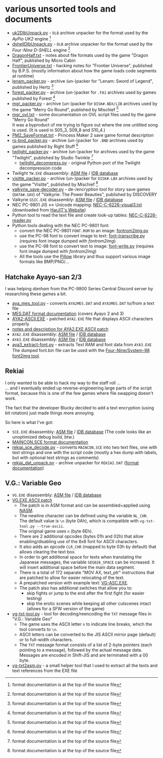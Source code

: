 # various unsorted tools and documents

- [uk2DlbUnpack.py](uk2DlbUnpack.py) - `DLB` archive unpacker for the format used by the *AyPio UK2* engine [^1]
- [dshellDlbUnpack.py](dshellDlbUnpack.py) - `DLB` archive unpacker for the format used by the *Four･Nine D-SHELL* engine [^1]
- [DragonHalf.txt](DragonHalf.txt) - notes about file formats used by the game "Dragon Half", published by Micro Cabin
- [FrontierUniverse.txt](FrontierUniverse.txt) - hacking notes for "Frontier Universe", published by B.P.S. (mostly information about how the game loads code segments at runtime)
- [lenam_packer.py](lenam_packer.py) - archive (un-)packer for "Lenam: Sword of Legend", published by Hertz [^1]
- [forest_packer.py](forest_packer.py) - archive (un-)packer for `.FA1` archives used by games published by Forest [^1]
- [mgr_packer.py](mgr_packer.py) - archive (un-)packer for `DISK#.NDX/LIB` archives used by the game "Merry Go Round", published by Mischief [^1]
- [mgr_ovl.txt](mgr_ovl.txt) - some documentation on OVL script files used by the game "Merry Go Round"  
  It was a byproduct of me trying to figure out where the one untitled song is used.
  (It is used in S05\_3, S09\_8 and S10\_4.)
- [PM2_SaveFormat.txt](PM2_SaveFormat.txt) - Princess Maker 2 save game format description
- [rs-bnd_packer.py](rs-bnd_packer.py) - archive (un-)packer for `.BND` archives used by games published by Right Stuff [^1]
- [twilight_packer.py](twilight_packer.py) - archive (un-)packer for archives used by the game "Twilight", published by Studio Twinkle [^1]
  - [twilight_decompress.py](twilight_decompress.py) - original Python port of the Twilight decompression code
- Twilight `TW.EXE` disassembly: [ASM file](TW.asm) / [IDB database](TW.idb)
- [visitte_packer.py](visitte_packer.py) - archive (un-)packer for `DISK#.LBX` archives used by the game "Visitte", published by Mischief [^1]
- [valkyrie_save-decoder.py](valkyrie_save-decoder.py) - de-/encryption tool for story save games (`DATA#.SAV`) of "Valkyrie: The Power Beauties", published by DISCOVERY
- Valkyrie `GSIC.EXE` disassembly: [ASM file](valkyrie_GSIC.asm) / [IDB database](valkyrie_GSIC.idb)
- NEC PC-9801 JIS ↔ Unicode mapping: [NEC-C-6226-visual3.txt](NEC-C-6226-visual3.txt) (downloaded from [HarJIT's Website](https://harjit.moe/jismappings.html))
- Python tool to read the text file and create look-up tables: [NEC-C-6226-reader.py](NEC-C-6226-reader.py)
- Python tools dealing with the NEC PC-9801 font:
  - convert the NEC PC-9801 `FONT.ROM` to an image: [fontrom2img.py](fontrom2img.py)
  - use the PC-98 font to convert image to text: [font-transcribe.py](font-transcribe.py) (requires font image dumped with *fontrom2img*)
  - use the PC-98 font to convert text to image: [font-write.py](font-write.py) (requires font image dumped with *fontrom2img*)
  - All the tools use the [Pillow](https://python-pillow.org/) library and thus support various image formats like BMP/PNG/...

[^1]: format documentation is at the top of the source file

## Hatchake Ayayo-san 2/3

I was helping *danham* from the PC-9800 Series Central Discord server by researching these games a bit.

- [aya_mes_tool.py](aya_mes_tool.py) - converts `AYA2MES.DAT` and `AYA3MES.DAT` to/from a text file
- [MES.DAT format documentation](aya_mes_format.txt) (covers Ayayo 2 and 3)
- [AYA2-ASCII.EXE](AYA2-ASCII.EXE) - patched `AYA2.EXE` file that displays ASCII characters properly
- [notes and description for AYA2.EXE ASCII patch](Aya2-ASCII-Patch.md)
- `AYA2.EXE` disassembly: [ASM file](AYA2-DEC.asm) / [IDB database](AYA2-DEC.idb)
- `AYA3.EXE` disassembly: [ASM file](AYA3.asm) / [IDB database](AYA3.idb)
- [aya3_extract-font.py](aya3_extract-font.py) - extracts Text RAM and font data from `AYA3.EXE`  
  The dumped font.bin file can be used with the [Four･Nine/System-98 font2img tool](../four-nine_system98/font2img.py).

## Rekiai

I only wanted to be able to hack my way to the staff roll ...  
... and I eventually ended up reverse-engineering large parts of the script format, because this is one of the few games where file swapping doesn't work.

The fact that the developer Blucky decided to add a text encryption (using bit rotation) just made things more annoying.

So here is what I've got:

- `SCE.EXE` disassembly: [ASM file](rekiai_SCE.asm) / [IDB database](rekiai_SCE.idb) (The code looks like an unoptimized debug build, btw.)
- [MAINCON.SCE format documentation](rekiai_sce_format.txt)
- [rekiai_sce_decode.py](rekiai_sce_decode.py) - converts `MAINCON.SCE` into two text files, one with text strings and one with the script code (mostly a hex dump with labels, but with optional text strings as comments)
- [rekiai_dat_unpack.py](rekiai_dat_unpack.py) - archive unpacker for `REKIAI.DAT` ([format documentation](rekiai_dat.txt))

## V.G.: Variable Geo

- `VG.EXE` disassembly: [ASM file](VG.asm) / [IDB database](VG.idb)
- [VG.EXE ASCII patch](VG-ASC.asm)
  - The patch is in ASM format and can be assembled+applied using [NASM](https://www.nasm.us/).
  - The newline character can be defined using the variable `NL_CHR`.  
    The default value is `\n` (byte 0Ah), which is compatible with `vg-txt-tool.py --true-ascii`.  
    The original game uses `n` (byte 6Eh).
  - There are 2 additional opcodes (bytes 01h and 02h) that allow enabling/disabling use of the 8x8 font for ASCII characters.
  - It also adds an opcode `CLR_CHR` (mapped to byte 03h by default) that allows clearing the text box.
  - In order to get additional space for texts when translating the Japanese messages, the variable `SEG026_SPACE` can be increased. It will insert additional space before the main data segment.
  - There is a total of 172 separate "MOV AX, text_ptr" instructions that are patched to allow for easier relocating of the text.
  - A prepatched version with example text: [VG-ASC.EXE](VG-ASC.EXE).
  - The patch also has additional switches that allow you to:
    - skip fights or jump to the end after the first fight (for easier testing)
    - skip the erotic scenes while keeping all other cutscenes intact (allows for a SFW version of the game)
- [vg-txt-tool.py](vg-txt-tool.py) - tool for decoding/reencoding the `TXT` message files in "V.G.: Variable Geo"
  - The game uses the ASCII letter `n` to indicate line breaks, which the tool converts to `\n`.
  - ASCII letters can be converted to the JIS ASCII mirror page (default) or to full-width characters.
  - The `TXT` message format consists of a list of 2-byte pointers (each pointing to a message), followed by the actual message data.
    Messages are encoded in Shift-JIS and are terminated with a 00 byte.
- [vg-txt2asm.py](vg-txt2asm.py) - a small helper tool that I used to extract all the texts and text references from the EXE file
